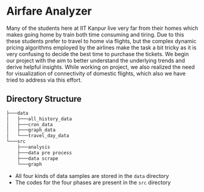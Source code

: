 # Airfare Analyzer
Many of the students here at IIT Kanpur live very far from their homes which makes going home by train both time consuming and tiring. Due to this these students prefer to travel to home via flights, but the complex dynamic pricing algorithms employed by the airlines make the task a bit tricky as it is very confusing to decide the best time to purchase the tickets. We begin our project with the aim to better understand the underlying trends and derive helpful insights. While working on project, we also realized the need for visualization of connectivity of domestic flights, which also we have tried to address via this effort.

## Directory Structure 

```bash
├───data
│   ├───all_history_data
│   ├───cron_data
│   ├───graph_data
│   └───travel_day_data
└───src
    ├───analysis
    ├───data pre process
    ├───data scrape
    └───graph
```

- All four kinds of data samples are stored in the `data` directory
- The codes for the four phases are present in the `src` directory
